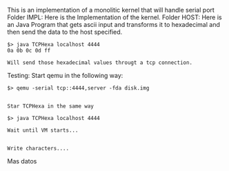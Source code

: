 This is an implementation of a monolitic kernel that will handle serial port
Folder IMPL:
	Here is the Implementation of the kernel.
Folder HOST:
	Here is an Java Program that gets ascii input and transforms it to
	hexadecimal and then send the data to the host specified.
	
	$> java TCPHexa localhost 4444
	0a 0b 0c 0d ff

	Will send those hexadecimal values througt a tcp connection.


Testing:
	Start qemu in the following way:

	$> qemu -serial tcp::4444,server -fda disk.img


	Star TCPHexa in the same way

	$> java TCPHexa localhost 4444

	Wait until VM starts...


	Write characters....


Mas datos
